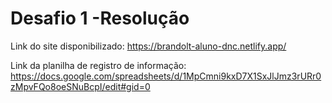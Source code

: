 # Desafio 1 -Resolução

Link do site disponibilizado: https://brandolt-aluno-dnc.netlify.app/

Link da planilha de registro de informação: https://docs.google.com/spreadsheets/d/1MpCmni9kxD7X1SxJlJmz3rURr0zMpvFQo8oeSNuBcpI/edit#gid=0
